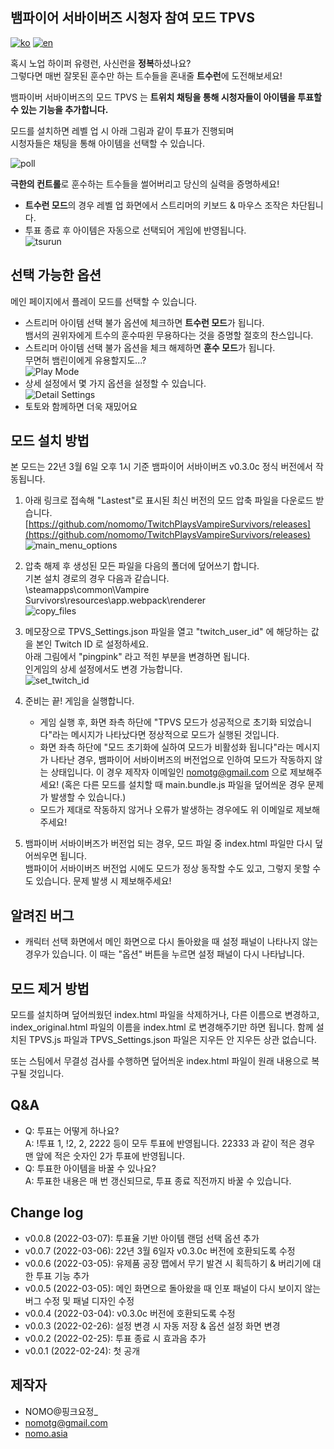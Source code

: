 ## 뱀파이어 서바이버즈 시청자 참여 모드 TPVS

[![ko](https://img.shields.io/badge/lang-ko--kr-green.svg)](https://github.com/nomomo/TwitchPlaysVampireSurvivors/blob/main/README.md)
[![en](https://img.shields.io/badge/lang-en-red.svg)](https://github.com/nomomo/TwitchPlaysVampireSurvivors/blob/main/README.en.md)

혹시 노업 하이퍼 유령런, 사신런을 **정복**하셨나요?<br />
그렇다면 매번 잘못된 훈수만 하는 트수들을 혼내줄 **트수런**에 도전해보세요!

뱀파이버 서바이버즈의 모드 TPVS 는 **트위치 채팅을 통해 시청자들이 아이템을 투표할 수 있는 기능을 추가합니다.**<br />

모드를 설치하면 레벨 업 시 아래 그림과 같이 투표가 진행되며<br />
시청자들은 채팅을 통해 아이템을 선택할 수 있습니다.

![poll](https://raw.githubusercontent.com/nomomo/TwitchPlaysVampireSurvivors/main/images/1_poll.png)

**극한의 컨트롤**로 훈수하는 트수들을 썰어버리고 당신의 실력을 증명하세요!

- **트수런 모드**의 경우 레벨 업 화면에서 스트리머의 키보드 & 마우스 조작은 차단됩니다.
- 투표 종료 후 아이템은 자동으로 선택되어 게임에 반영됩니다.<br />
![tsurun](https://raw.githubusercontent.com/nomomo/TwitchPlaysVampireSurvivors/main/images/2_tsr.png)

## 선택 가능한 옵션 

메인 페이지에서 플레이 모드를 선택할 수 있습니다.

- 스트리머 아이템 선택 불가 옵션에 체크하면 **트수런 모드**가 됩니다.<br />뱀서의 권위자에게 트수의 훈수따윈 무용하다는 것을 증명할 절호의 찬스입니다.
- 스트리머 아이템 선택 불가 옵션을 체크 해제하면 **훈수 모드**가 됩니다.<br />무면허 뱀린이에게 유용할지도...?<br />
![Play Mode](https://raw.githubusercontent.com/nomomo/TwitchPlaysVampireSurvivors/main/images/mode.png)
- 상세 설정에서 몇 가지 옵션을 설정할 수 있습니다.<br />
![Detail Settings](https://raw.githubusercontent.com/nomomo/TwitchPlaysVampireSurvivors/main/images/detailSettings.png)
- 토토와 함께하면 더욱 재밌어요

## 모드 설치 방법

본 모드는 22년 3월 6일 오후 1시 기준 뱀파이어 서바이버즈 v0.3.0c 정식 버전에서 작동됩니다.

1. 아래 링크로 접속해 "Lastest"로 표시된 최신 버전의 모드 압축 파일을 다운로드 받습니다.
[https://github.com/nomomo/TwitchPlaysVampireSurvivors/releases](https://github.com/nomomo/TwitchPlaysVampireSurvivors/releases)
![main_menu_options](https://raw.githubusercontent.com/nomomo/TwitchPlaysVampireSurvivors/main/images/5_download.png)

2. 압축 해제 후 생성된 모든 파일을 다음의 폴더에 덮어쓰기 합니다.<br />
기본 설치 경로의 경우 다음과 같습니다.<br />
\steamapps\common\Vampire Survivors\resources\app\.webpack\renderer<br />
![copy_files](https://raw.githubusercontent.com/nomomo/TwitchPlaysVampireSurvivors/main/images/6_install.png)

3. 메모장으로 TPVS_Settings.json 파일을 열고 "twitch_user_id" 에 해당하는 값을 본인 Twitch ID 로 설정하세요.<br />아래 그림에서 "pingpink" 라고 적힌 부분을 변경하면 됩니다.<br />인게임의 상세 설정에서도 변경 가능합니다.<br />
![set_twitch_id](https://raw.githubusercontent.com/nomomo/TwitchPlaysVampireSurvivors/main/images/3_settings.png)

4. 준비는 끝! 게임을 실행합니다.
    - 게임 실행 후, 화면 좌측 하단에 "TPVS 모드가 성공적으로 초기화 되었습니다"라는 메시지가 나타났다면 정상적으로 모드가 실행된 것입니다.
    - 화면 좌측 하단에 "모드 초기화에 실하여 모드가 비활성화 됩니다"라는 메시지가 나타난 경우, 뱀파이어 서바이버즈의 버전업으로 인하여 모드가 작동하지 않는 상태입니다. 이 경우 제작자 이메일인 nomotg@gmail.com 으로 제보해주세요! (혹은 다른 모드를 설치할 때 main.bundle.js 파일을 덮어씌운 경우 문제가 발생할 수 있습니다.)
    - 모드가 제대로 작동하지 않거나 오류가 발생하는 경우에도 위 이메일로 제보해주세요!

5. 뱀파이버 서바이버즈가 버전업 되는 경우, 모드 파일 중 index.html 파일만 다시 덮어씌우면 됩니다.<br />뱀파이어 서바이버즈 버전업 시에도 모드가 정상 동작할 수도 있고, 그렇지 못할 수도 있습니다. 문제 발생 시 제보해주세요!

## 알려진 버그

- 캐릭터 선택 화면에서 메인 화면으로 다시 돌아왔을 때 설정 패널이 나타나지 않는 경우가 있습니다. 이 때는 "옵션" 버튼을 누르면 설정 패널이 다시 나타납니다.

## 모드 제거 방법

모드를 설치하며 덮어씌웠던 index.html 파일을 삭제하거나, 다른 이름으로 변경하고, index_original.html 파일의 이름을 index.html 로 변경해주기만 하면 됩니다.
함께 설치된 TPVS.js 파일과 TPVS_Settings.json 파일은 지우든 안 지우든 상관 없습니다.

또는 스팀에서 무결성 검사를 수행하면 덮어씌운 index.html 파일이 원래 내용으로 복구될 것입니다.

## Q&A

- Q: 투표는 어떻게 하나요?<br />A: !투표 1, !2, 2, 2222 등이 모두 투표에 반영됩니다. 22333 과 같이 적은 경우 맨 앞에 적은 숫자인 2가 투표에 반영됩니다.
- Q: 투표한 아이템을 바꿀 수 있나요?<br />A: 투표한 내용은 매 번 갱신되므로, 투표 종료 직전까지 바꿀 수 있습니다.

## Change log

- v0.0.8 (2022-03-07): 투표율 기반 아이템 랜덤 선택 옵션 추가
- v0.0.7 (2022-03-06): 22년 3월 6일자 v0.3.0c 버전에 호환되도록 수정
- v0.0.6 (2022-03-05): 유제품 공장 맵에서 무기 발견 시 획득하기 & 버리기에 대한 투표 기능 추가
- v0.0.5 (2022-03-05): 메인 화면으로 돌아왔을 때 인포 패널이 다시 보이지 않는 버그 수정 및 패널 디자인 수정
- v0.0.4 (2022-03-04): v0.3.0c 버전에 호환되도록 수정
- v0.0.3 (2022-02-26): 설정 변경 시 자동 저장 & 옵션 설정 화면 변경
- v0.0.2 (2022-02-25): 투표 종료 시 효과음 추가
- v0.0.1 (2022-02-24): 첫 공개

## 제작자

- NOMO@핑크요정_
- nomotg@gmail.com
- [nomo.asia](https://nomo.asia)
